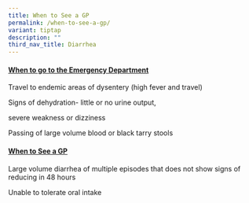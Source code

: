 ```yaml
---
title: When to See a GP
permalink: /when-to-see-a-gp/
variant: tiptap
description: ""
third_nav_title: Diarrhea
---
```

<h4><strong><u>When to go to the Emergency Department</u></strong></h4>
<p></p>
<p>Travel to endemic areas of dysentery (high fever and travel)</p>
<p></p>
<p>Signs of dehydration- little or no urine output,</p>
<p></p>
<p>severe weakness or dizziness</p>
<p></p>
<p>Passing of large volume blood or black tarry stools</p>
<p></p>
<h4><strong><u>When to See a GP</u></strong></h4>
<p></p>
<p>Large volume diarrhea of multiple episodes that does not show signs of
reducing in 48 hours</p>
<p></p>
<p>Unable to tolerate oral intake</p>